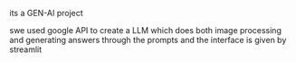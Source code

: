 its a GEN-AI project 

swe used google API to create a LLM which does both image processing and generating answers through the prompts and the interface is given by streamlit
